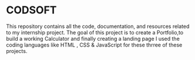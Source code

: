 # CODSOFT
This repository contains all the code, documentation, and resources related to my internship project. The goal of this project is to create a Portfolio,to build  a working Calculator and finally creating a landing page 
I used the coding languages like HTML , CSS & JavaScript for these thrree of these projects.
